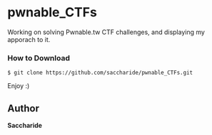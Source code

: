 # pwnable_CTFs
Working on solving Pwnable.tw CTF challenges, and displaying my apporach to it.

### How to Download
```
$ git clone https://github.com/saccharide/pwnable_CTFs.git
```                                                                       
Enjoy :)

## Author
**Saccharide**
